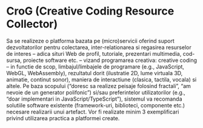 # CroG (Creative Coding Resource Collector)


Sa se realizeze o platforma bazata pe (micro)servicii oferind suport dezvoltatorilor pentru colectarea, inter-relationarea si regasirea resurselor de interes – adica situri Web de profil, tutoriale, prezentari multimedia, cod-sursa, proiecte software etc. – vizand programarea creativa: creative coding – in functie de scop, limbajul/limbajele de programare (e.g., JavaScript, WebGL, WebAssembly), rezultatul dorit (ilustratie 2D, lume virtuala 3D, animatie, continut sonor), maniera de interactiune (clasica, tactila, vocala) si altele. Pe baza scopului (“doresc sa realizez peisaje folosind fractali”, “am nevoie de un generator polifonic”) si/sau preferintelor utilizatorilor (e.g., “doar implementari in JavaScript/TypeScript”), sistemul va recomanda solutiile software existente (framework-uri, biblioteci, componente etc.) necesare realizarii unui artefact. Vor fi realizate minim 3 exemplificari privind utilizarea practica a platformei create.
